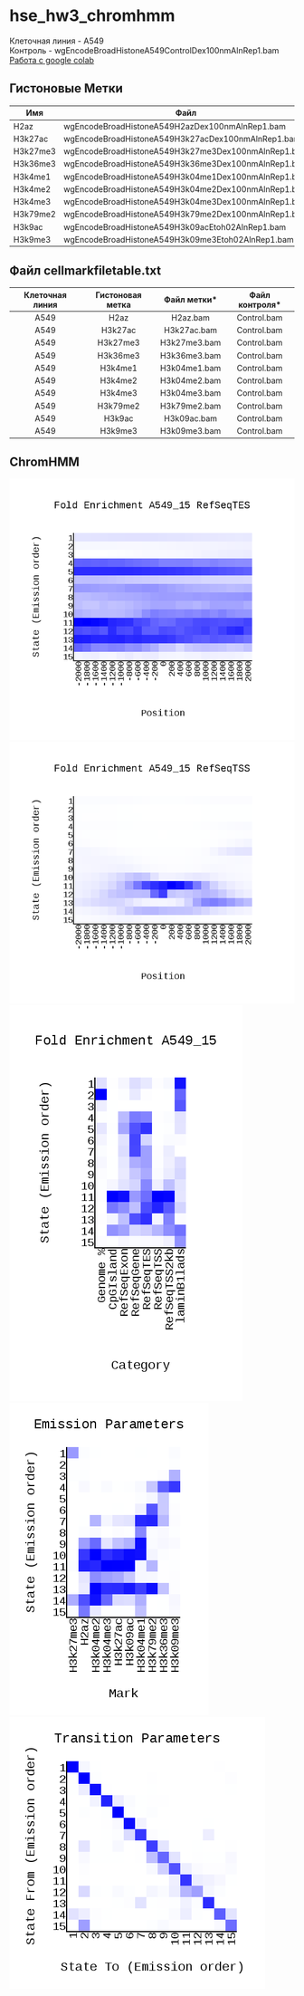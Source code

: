# hse_hw3_chromhmm

Клеточная линия - А549     
Контроль - wgEncodeBroadHistoneA549ControlDex100nmAlnRep1.bam      
[Работа c google colab](https://colab.research.google.com/drive/1eRLVGj3Y9n7jOmH9tADmuyT5izP1-XVU?usp=sharing)     

## Гистоновые Метки

Имя | Файл
--- | ---
H2az | wgEncodeBroadHistoneA549H2azDex100nmAlnRep1.bam
H3k27ac | wgEncodeBroadHistoneA549H3k27acDex100nmAlnRep1.bam
H3k27me3| wgEncodeBroadHistoneA549H3k27me3Dex100nmAlnRep1.bam
H3k36me3 | wgEncodeBroadHistoneA549H3k36me3Dex100nmAlnRep1.bam
H3k4me1 | wgEncodeBroadHistoneA549H3k04me1Dex100nmAlnRep1.bam
H3k4me2 | wgEncodeBroadHistoneA549H3k04me2Dex100nmAlnRep1.bam
H3k4me3 | wgEncodeBroadHistoneA549H3k04me3Dex100nmAlnRep1.bam
H3k79me2 | wgEncodeBroadHistoneA549H3k79me2Dex100nmAlnRep1.bam
H3k9ac | wgEncodeBroadHistoneA549H3k09acEtoh02AlnRep1.bam
H3k9me3 | wgEncodeBroadHistoneA549H3k09me3Etoh02AlnRep1.bam

## Файл cellmarkfiletable.txt

|   Клеточная линия   | Гистоновая метка | Файл метки*| Файл контроля*|
|:-------------------:|:----------------:|:----------:|:-------------:|
|A549	                |H2az	         |H2az.bam|Control.bam    |
|A549	                |H3k27ac	         |H3k27ac.bam	|Control.bam    |
|A549	                |H3k27me3	         |H3k27me3.bam|Control.bam    |
|A549	                |H3k36me3	         |H3k36me3.bam	|Control.bam    |
|A549	                |H3k4me1	         |H3k04me1.bam|Control.bam    |
|A549	                |H3k4me2	         |H3k04me2.bam	|Control.bam    |
|A549	                |H3k4me3	           |H3k04me3.bam	|Control.bam    |
|A549	                |H3k79me2	         |H3k79me2.bam	|Control.bam    |
|A549	                |H3k9ac	         |H3k09ac.bam|Control.bam    |
|A549	                |H3k9me3	             |H3k09me3.bam	  |Control.bam    |

## ChromHMM

![Image](ChromHMM/A549_15_RefSeqTES_neighborhood.png)
![Image](ChromHMM/A549_15_RefSeqTSS_neighborhood.png)
![Image](ChromHMM/A549_15_overlap.png)
![Image](ChromHMM/emissions_15.png)
![Image](ChromHMM/transitions_15.png)
